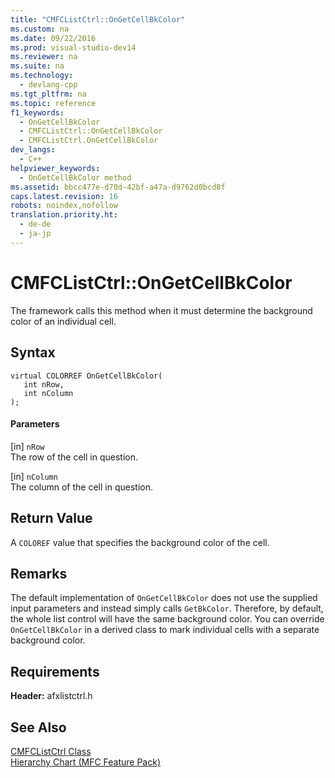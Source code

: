 ```yaml
---
title: "CMFCListCtrl::OnGetCellBkColor"
ms.custom: na
ms.date: 09/22/2016
ms.prod: visual-studio-dev14
ms.reviewer: na
ms.suite: na
ms.technology: 
  - devlang-cpp
ms.tgt_pltfrm: na
ms.topic: reference
f1_keywords: 
  - OnGetCellBkColor
  - CMFCListCtrl::OnGetCellBkColor
  - CMFCListCtrl.OnGetCellBkColor
dev_langs: 
  - C++
helpviewer_keywords: 
  - OnGetCellBkColor method
ms.assetid: bbcc477e-d70d-42bf-a47a-d9762d0bcd8f
caps.latest.revision: 16
robots: noindex,nofollow
translation.priority.ht: 
  - de-de
  - ja-jp
---
```

# CMFCListCtrl::OnGetCellBkColor
The framework calls this method when it must determine the background color of an individual cell.  
  
## Syntax  
  
```  
virtual COLORREF OnGetCellBkColor(  
   int nRow,  
   int nColumn   
);  
```  
  
#### Parameters  
 [in] `nRow`  
 The row of the cell in question.  
  
 [in] `nColumn`  
 The column of the cell in question.  
  
## Return Value  
 A `COLOREF` value that specifies the background color of the cell.  
  
## Remarks  
 The default implementation of `OnGetCellBkColor` does not use the supplied input parameters and instead simply calls `GetBkColor`. Therefore, by default, the whole list control will have the same background color. You can override `OnGetCellBkColor` in a derived class to mark individual cells with a separate background color.  
  
## Requirements  
 **Header:** afxlistctrl.h  
  
## See Also  
 [CMFCListCtrl Class](../vs140/cmfclistctrl-class.md)   
 [Hierarchy Chart (MFC Feature Pack)](../vs140/hierarchy-chart.md)